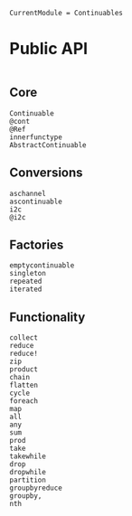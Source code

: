 ```@meta
CurrentModule = Continuables
```

# Public API

```@index
```

## Core

```@docs
Continuable
@cont
@Ref
innerfunctype
AbstractContinuable
```

## Conversions

```@docs
aschannel
ascontinuable
i2c
@i2c
```

## Factories

```@docs
emptycontinuable
singleton
repeated
iterated
```

## Functionality

```@docs
collect
reduce
reduce!
zip
product
chain
flatten
cycle
foreach
map
all
any
sum
prod
take
takewhile
drop
dropwhile
partition
groupbyreduce
groupby,
nth
```

